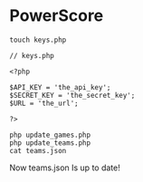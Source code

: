 # PowerScore

```touch keys.php```

```
// keys.php

<?php

$API_KEY = 'the_api_key';
$SECRET_KEY = 'the_secret_key';
$URL = 'the_url';

?>
```
```
php update_games.php
php update_teams.php
cat teams.json
```

Now teams.json Is up to date!
